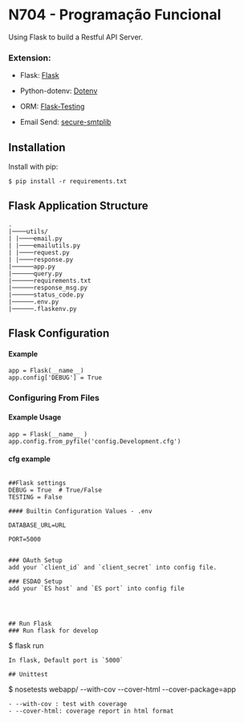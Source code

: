 # N704 - Programação Funcional

Using Flask to build a Restful API Server.

### Extension:
- Flask: [Flask](https://flask.palletsprojects.com/en/3.0.x/)

- Python-dotenv: [Dotenv](https://pypi.org/project/python-dotenv/)

- ORM: [Flask-Testing](https://pypi.org/project/psycopg2-binary/)

- Email Send: [secure-smtplib](https://pypi.org/project/secure-smtplib/)

## Installation

Install with pip:

```
$ pip install -r requirements.txt
```

## Flask Application Structure 
```
.
|────utils/
| |────email.py
| |────emailutils.py
| |────request.py
| |────response.py
|──────app.py
|──────query.py
|──────requirements.txt
|──────response_msg.py
|──────status_code.py
|──────.env.py
|──────.flaskenv.py
```


## Flask Configuration

#### Example

```
app = Flask(__name__)
app.config['DEBUG'] = True
```
### Configuring From Files

#### Example Usage

```
app = Flask(__name__ )
app.config.from_pyfile('config.Development.cfg')
```

#### cfg example

```

##Flask settings
DEBUG = True  # True/False
TESTING = False

#### Builtin Configuration Values - .env

DATABASE_URL=URL

PORT=5000


### OAuth Setup
add your `client_id` and `client_secret` into config file.

### ESDAO Setup
add your `ES host` and `ES port` into config file 



 
## Run Flask
### Run flask for develop
```
$ flask run
```
In flask, Default port is `5000`

## Unittest
```
$ nosetests webapp/ --with-cov --cover-html --cover-package=app
```
- --with-cov : test with coverage
- --cover-html: coverage report in html format

